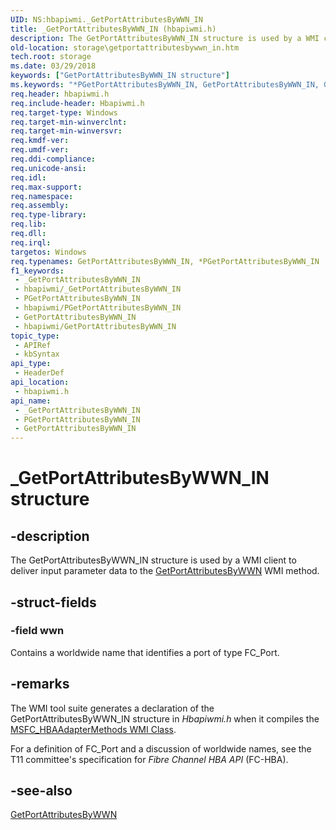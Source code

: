 ```yaml
---
UID: NS:hbapiwmi._GetPortAttributesByWWN_IN
title: _GetPortAttributesByWWN_IN (hbapiwmi.h)
description: The GetPortAttributesByWWN_IN structure is used by a WMI client to deliver input parameter data to the GetPortAttributesByWWN WMI method.
old-location: storage\getportattributesbywwn_in.htm
tech.root: storage
ms.date: 03/29/2018
keywords: ["GetPortAttributesByWWN_IN structure"]
ms.keywords: "*PGetPortAttributesByWWN_IN, GetPortAttributesByWWN_IN, GetPortAttributesByWWN_IN structure [Storage Devices], PGetPortAttributesByWWN_IN, PGetPortAttributesByWWN_IN structure pointer [Storage Devices], _GetPortAttributesByWWN_IN, hbapiwmi/GetPortAttributesByWWN_IN, hbapiwmi/PGetPortAttributesByWWN_IN, storage.getportattributesbywwn_in, structs-Fibre_0093904b-888e-48de-ba79-5302d0ed6b75.xml"
req.header: hbapiwmi.h
req.include-header: Hbapiwmi.h
req.target-type: Windows
req.target-min-winverclnt: 
req.target-min-winversvr: 
req.kmdf-ver: 
req.umdf-ver: 
req.ddi-compliance: 
req.unicode-ansi: 
req.idl: 
req.max-support: 
req.namespace: 
req.assembly: 
req.type-library: 
req.lib: 
req.dll: 
req.irql: 
targetos: Windows
req.typenames: GetPortAttributesByWWN_IN, *PGetPortAttributesByWWN_IN
f1_keywords:
 - _GetPortAttributesByWWN_IN
 - hbapiwmi/_GetPortAttributesByWWN_IN
 - PGetPortAttributesByWWN_IN
 - hbapiwmi/PGetPortAttributesByWWN_IN
 - GetPortAttributesByWWN_IN
 - hbapiwmi/GetPortAttributesByWWN_IN
topic_type:
 - APIRef
 - kbSyntax
api_type:
 - HeaderDef
api_location:
 - hbapiwmi.h
api_name:
 - _GetPortAttributesByWWN_IN
 - PGetPortAttributesByWWN_IN
 - GetPortAttributesByWWN_IN
---
```


# _GetPortAttributesByWWN_IN structure


## -description

The GetPortAttributesByWWN_IN structure is used by a WMI client to deliver input parameter data to the <a href="/windows-hardware/drivers/storage/getportattributesbywwn">GetPortAttributesByWWN</a> WMI method.

## -struct-fields

### -field wwn

Contains a worldwide name that identifies a port of type FC_Port.

## -remarks

The WMI tool suite generates a declaration of the GetPortAttributesByWWN_IN structure in <i>Hbapiwmi.h </i>when it compiles the <a href="/windows-hardware/drivers/storage/msfc-hbaadaptermethods-wmi-class">MSFC_HBAAdapterMethods WMI Class</a>.

For a definition of FC_Port and a discussion of worldwide names, see the T11 committee's specification for <i>Fibre Channel HBA API</i> (FC-HBA).

## -see-also

<a href="/windows-hardware/drivers/storage/getportattributesbywwn">GetPortAttributesByWWN</a>

